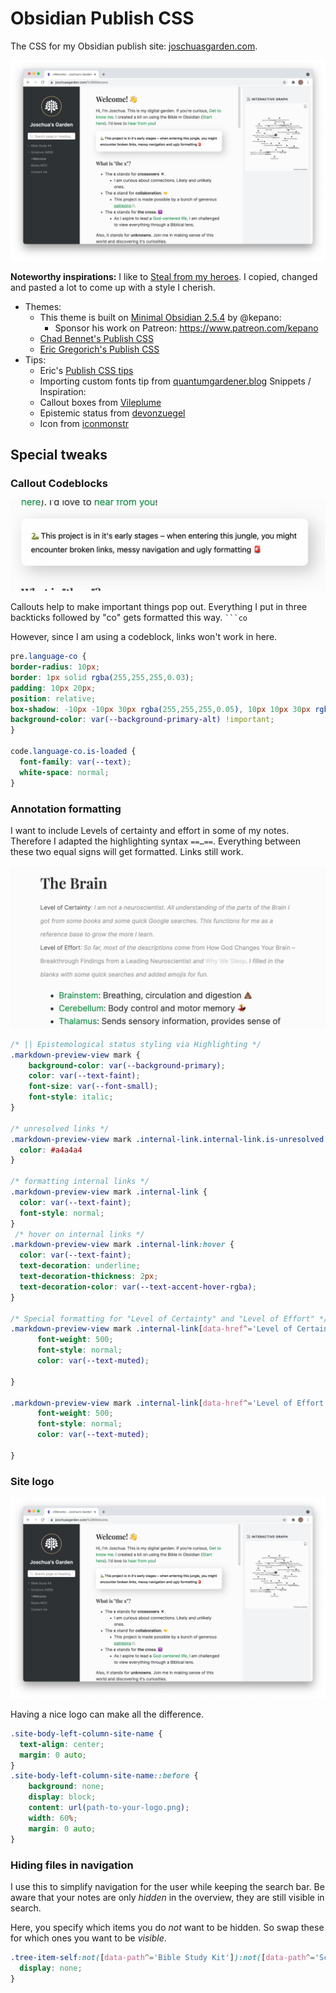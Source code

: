 # Obsidian Publish CSS

The CSS for my Obsidian publish site: [joschuasgarden.com](https://joschuasgarden.com/).

![picture of my digital garden](https://github.com/selfire1/obsidian-publish-css/blob/main/site-overview.png?raw=true)

**Noteworthy inspirations:**
I like to [Steal from my heroes](https://joschuasgarden.com/Steal+from+your+heroes). I copied, changed and pasted a lot to come up with a style I cherish.
* Themes:
    * This theme is built on [Minimal Obsidian 2.5.4](https://github.com/kepano/obsidian-minimal) by @kepano: 
        * Sponsor his work on Patreon: https://www.patreon.com/kepano
    * [Chad Bennet's Publish CSS](https://github.com/chad-bennett/obsidian-publish-css/blob/main/publish.css)
    * [Eric Gregorich's Publish CSS](https://github.com/ericgregorich/Obsidian-Publish-CSS/blob/main/publish.css) 
* Tips:
    * Eric's [Publish CSS tips](https://ericgregorich.com/obsidian-publish-css/)
    * Importing custom fonts tip from [quantumgardener.blog](https://quantumgardener.blog/garden/Changing+the+look+of+your+Obsidian+site+using+fonts+and+CSS)
Snippets / Inspiration:
    * Callout boxes from [Vileplume](https://github.com/hungsu/vileplume-obsidian)
    * Epistemic status from [devonzuegel](https://devonzuegel.com/post/epistemic-statuses-are-lazy-and-that-is-a-good-thing)
    * Icon from [iconmonstr](https://iconmonstr.com/)

## Special tweaks
### Callout Codeblocks
![picture of callouts](https://github.com/selfire1/obsidian-publish-css/blob/main/site-callout.png?raw=true)

Callouts help to make important things pop out.
Everything I put in three backticks followed by "co" gets formatted this way. ` ```co `

However, since I am using a codeblock, links won't work in here.


```css
pre.language-co {
border-radius: 10px;
border: 1px solid rgba(255,255,255,0.03);
padding: 10px 20px;
position: relative;
box-shadow: -10px -10px 30px rgba(255,255,255,0.05), 10px 10px 30px rgba(0,0,0,0.2);
background-color: var(--background-primary-alt) !important;
}

code.language-co.is-loaded {
  font-family: var(--text);
  white-space: normal;
}
```

### Annotation formatting
I want to include Levels of certainty and effort in some of my notes. Therefore I adapted the highlighting syntax `==…==`. Everything between these two equal signs will get formatted. Links still work.

![picture of annotations](https://github.com/selfire1/obsidian-publish-css/blob/main/annotations.png?raw=true)

```css
/* || Epistemological status styling via Highlighting */
.markdown-preview-view mark {
    background-color: var(--background-primary);
    color: var(--text-faint);
    font-size: var(--font-small);
    font-style: italic;
}

/* unresolved links */
.markdown-preview-view mark .internal-link.internal-link.is-unresolved {
  color: #a4a4a4
}

/* formatting internal links */
.markdown-preview-view mark .internal-link {
  color: var(--text-faint);
  font-style: normal;
}
 /* hover on internal links */
.markdown-preview-view mark .internal-link:hover {
  color: var(--text-faint);
  text-decoration: underline;
  text-decoration-thickness: 2px;
  text-decoration-color: var(--text-accent-hover-rgba);
}

/* Special formatting for "Level of Certainty" and "Level of Effort" */
.markdown-preview-view mark .internal-link[data-href^='Level of Certainty'] {
      font-weight: 500;
      font-style: normal;
      color: var(--text-muted);

}

.markdown-preview-view mark .internal-link[data-href^='Level of Effort'] {
      font-weight: 500;
      font-style: normal;
      color: var(--text-muted);

}
```

### Site logo

![picture of my digital garden](https://github.com/selfire1/obsidian-publish-css/blob/main/site-overview.png?raw=true)

Having a nice logo can make all the difference.

```css
.site-body-left-column-site-name {
  text-align: center;
  margin: 0 auto;
}
.site-body-left-column-site-name::before {
    background: none;
    display: block;
    content: url(path-to-your-logo.png);
    width: 60%;
    margin: 0 auto;
}
```


### Hiding files in navigation
I use this to simplify navigation for the user while keeping the search bar. Be aware that your notes are only *hidden* in the overview, they are still visible in search.

Here, you specify which items you do *not* want to be hidden. So swap these for which ones you want to be *visible*.

```css
.tree-item-self:not([data-path^='Bible Study Kit']):not([data-path^='Scripture (WEB)']):not([data-path^='+Welcome']):not([data-path^='Books MOC']):not([data-path^='Contact me']) {
  display: none;
}
```